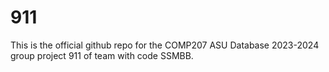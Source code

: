 # 911
This is the official github repo for the COMP207 ASU Database 2023-2024 group project 911 of team with code SSMBB.
